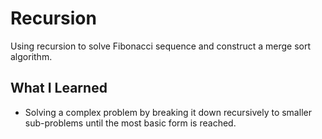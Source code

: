 # Recursion

Using recursion to solve Fibonacci sequence and construct a merge sort algorithm.

## What I Learned

- Solving a complex problem by breaking it down recursively to smaller sub-problems until the most basic form is reached.
